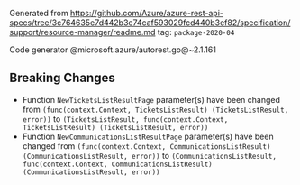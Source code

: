 Generated from https://github.com/Azure/azure-rest-api-specs/tree/3c764635e7d442b3e74caf593029fcd440b3ef82/specification/support/resource-manager/readme.md tag: `package-2020-04`

Code generator @microsoft.azure/autorest.go@~2.1.161

## Breaking Changes

- Function `NewTicketsListResultPage` parameter(s) have been changed from `(func(context.Context, TicketsListResult) (TicketsListResult, error))` to `(TicketsListResult, func(context.Context, TicketsListResult) (TicketsListResult, error))`
- Function `NewCommunicationsListResultPage` parameter(s) have been changed from `(func(context.Context, CommunicationsListResult) (CommunicationsListResult, error))` to `(CommunicationsListResult, func(context.Context, CommunicationsListResult) (CommunicationsListResult, error))`
